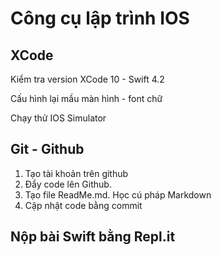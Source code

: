 # Công cụ lập trình IOS

## XCode
Kiểm tra version XCode 10 - Swift 4.2

Cấu hình lại mầu màn hình - font chữ

Chạy thử IOS Simulator

## Git - Github
1. Tạo tài khoản trên github
2. Đẩy code lên Github.
3. Tạo file ReadMe.md. Học cú pháp Markdown
4. Cập nhật code bằng commit

## Nộp bài Swift bằng Repl.it

